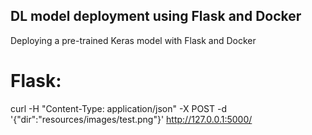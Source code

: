 ## DL model deployment using Flask and Docker
Deploying a pre-trained Keras model with Flask and Docker
# Flask:
curl -H "Content-Type: application/json" -X POST -d '{"dir":"resources/images/test.png"}' http://127.0.0.1:5000/
